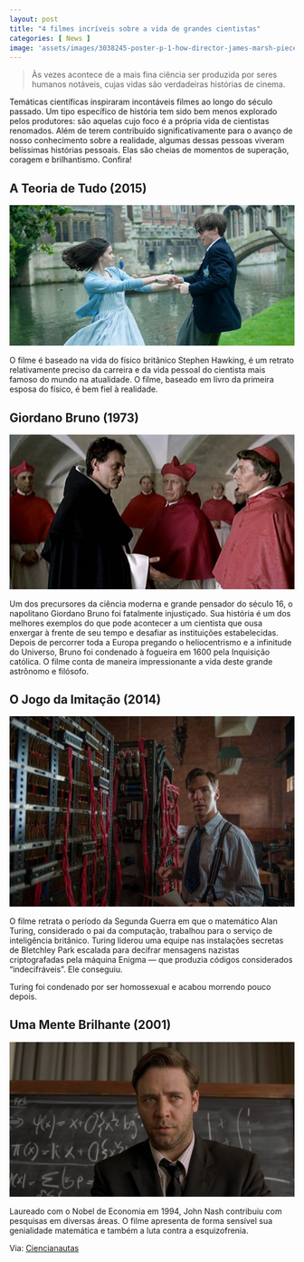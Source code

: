 ```yaml
---
layout: post
title: "4 filmes incríveis sobre a vida de grandes cientistas"
categories: [ News ]
image: 'assets/images/3038245-poster-p-1-how-director-james-marsh-pieced-together-the-puzzle-of-stephen-hawking.jpg'
---
```


> Às vezes acontece de a mais fina ciência ser produzida por seres humanos notáveis, cujas vidas são verdadeiras histórias de cinema.

Temáticas científicas inspiraram incontáveis filmes ao longo do século passado. Um tipo específico de história tem sido bem menos explorado pelos produtores: são aquelas cujo foco é a própria vida de cientistas renomados. Além de terem contribuído significativamente para o avanço de nosso conhecimento sobre a realidade, algumas dessas pessoas viveram belíssimas histórias pessoais. Elas são cheias de momentos de superação, coragem e brilhantismo. Confira!

## A Teoria de Tudo (2015)

![A Teoria de Tudo](/assets/images/La-Teoria-del-tutto-di-James-Marsh-01-696x343.jpg)

O filme é baseado na vida do físico britânico Stephen Hawking, é um retrato relativamente preciso da carreira e da vida pessoal do cientista mais famoso do mundo na atualidade. O filme, baseado em livro da primeira esposa do físico, é bem fiel à realidade.

## Giordano Bruno (1973)

![Giordano Bruno](/assets/images/GiordanoBruno1973-2.png)

Um dos precursores da ciência moderna e grande pensador do século 16, o napolitano Giordano Bruno foi fatalmente injustiçado. Sua história é um dos melhores exemplos do que pode acontecer a um cientista que ousa enxergar à frente de seu tempo e desafiar as instituições estabelecidas. Depois de percorrer toda a Europa pregando o heliocentrismo e a infinitude do Universo, Bruno foi condenado à fogueira em 1600 pela Inquisição católica. O filme conta de maneira impressionante a vida deste grande astrônomo e filósofo.

<script async src="https://pagead2.googlesyndication.com/pagead/js/adsbygoogle.js"></script>
<!-- Informat -->
<ins class="adsbygoogle"
     style="display:block"
     data-ad-client="ca-pub-2838251107855362"
     data-ad-slot="2327980059"
     data-ad-format="auto"
     data-full-width-responsive="true"></ins>
<script>
(adsbygoogle = window.adsbygoogle || []).push({});
</script>    

## O Jogo da Imitação (2014)

![O Jogo da Imitação](/assets/images/imitac3a7c3a3o-631x420.jpg)

O filme retrata o período da Segunda Guerra em que o matemático Alan Turing, considerado o pai da computação, trabalhou para o serviço de inteligência britânico. Turing liderou uma equipe nas instalações secretas de Bletchley Park escalada para decifrar mensagens nazistas criptografadas pela máquina Enigma — que produzia códigos considerados “indecifráveis”. Ele conseguiu.

Turing foi condenado por ser homossexual e acabou morrendo pouco depois.

## Uma Mente Brilhante (2001)

![Uma Mente Brilhante](/assets/images/582x0_1422020784.jpg)

Laureado com o Nobel de Economia em 1994, John Nash contribuiu com pesquisas em diversas áreas. O filme apresenta de forma sensível sua genialidade matemática e também a luta contra a esquizofrenia.

<script async src="https://pagead2.googlesyndication.com/pagead/js/adsbygoogle.js"></script>
<!-- Informat -->
<ins class="adsbygoogle"
     style="display:block"
     data-ad-client="ca-pub-2838251107855362"
     data-ad-slot="2327980059"
     data-ad-format="auto"
     data-full-width-responsive="true"></ins>
<script>
(adsbygoogle = window.adsbygoogle || []).push({});
</script>    

Via: [Ciencianautas](https://ciencianautas.com/4-filmes-incriveis-sobre-a-vida-de-grandes-cientistas/)



